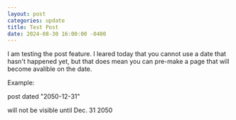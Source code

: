 ```yaml
---
layout: post
categories: update
title: Test Post
date: 2024-08-30 16:00:00 -0400
---
```

I am testing the post feature.
I leared today that you cannot use a date that hasn't happened yet, but that does mean you can pre-make a page that will become avalible on the date.

Example:

post dated "2050-12-31"

will not be visible until Dec. 31 2050